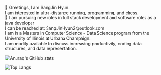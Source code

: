  👋 Greetings, I am SangJin Hyun.\
 I am interested in ultra-distance running, programming, and chess.\
 🌱 I am pursuing new roles in full stack development and software roles as a java developer \
 I can be reached at: SangJinHyun2@outlook.com\
 I am in a Masters in Computer Science - Data Science program from the University of Illinois at Urbana Champaign.\
 I am readily available to discuss increasing productivity, coding data structures, and data representation. 

![Anurag's GitHub stats](https://github-readme-stats.vercel.app/api?username=sangjinhyun&show_icons=true&theme=merko&?count_private=true)

![Top Langs](https://github-readme-stats.vercel.app/api/top-langs/?username=SangJinHyun&theme=merko)


<!---
SangJinHyun/SangJinHyun is a ✨ special ✨ repository because its `README.md` (this file) appears on your GitHub profile.
You can click the Preview link to take a look at your changes.
--->
